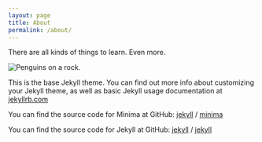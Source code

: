 ```yaml
---
layout: page
title: About
permalink: /about/
---
```


There are all kinds of things to learn. Even more.

![Penguins on a rock.](https://www.brynmawr.edu/sites/default/files/styles/article_main/public/Punta%20Tombo%20003.jpg?itok=7S7OCzI4)

This is the base Jekyll theme. You can find out more info about customizing your Jekyll theme, as well as basic Jekyll usage documentation at [jekyllrb.com](https://jekyllrb.com/)

You can find the source code for Minima at GitHub:
[jekyll][jekyll-organization] /
[minima](https://github.com/jekyll/minima)

You can find the source code for Jekyll at GitHub:
[jekyll][jekyll-organization] /
[jekyll](https://github.com/jekyll/jekyll)


[jekyll-organization]: https://github.com/jekyll

